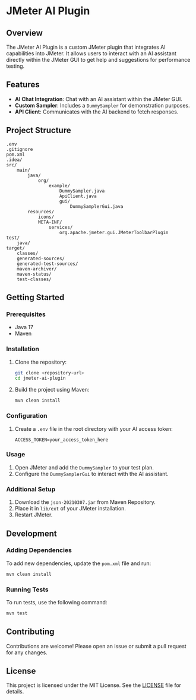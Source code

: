 # JMeter AI Plugin

## Overview

The JMeter AI Plugin is a custom JMeter plugin that integrates AI capabilities into JMeter. It allows users to interact with an AI assistant directly within the JMeter GUI to get help and suggestions for performance testing.

## Features

- **AI Chat Integration**: Chat with an AI assistant within the JMeter GUI.
- **Custom Sampler**: Includes a `DummySampler` for demonstration purposes.
- **API Client**: Communicates with the AI backend to fetch responses.

## Project Structure

```
.env
.gitignore
pom.xml
.idea/
src/
    main/
        java/
            org/
                example/
                    DummySampler.java
                    ApiClient.java
                    gui/
                        DummySamplerGui.java
        resources/
            icons/
            META-INF/
                services/
                    org.apache.jmeter.gui.JMeterToolbarPlugin
test/
    java/
target/
    classes/
    generated-sources/
    generated-test-sources/
    maven-archiver/
    maven-status/
    test-classes/
```

## Getting Started

### Prerequisites

- Java 17
- Maven

### Installation

1. Clone the repository:

   ```sh
   git clone <repository-url>
   cd jmeter-ai-plugin
   ```

2. Build the project using Maven:
   ```sh
   mvn clean install
   ```

### Configuration

1. Create a `.env` file in the root directory with your AI access token:
   ```env
   ACCESS_TOKEN=your_access_token_here
   ```

### Usage

1. Open JMeter and add the `DummySampler` to your test plan.
2. Configure the `DummySamplerGui` to interact with the AI assistant.

### Additional Setup

1. Download the `json-20210307.jar` from Maven Repository.
2. Place it in `lib/ext` of your JMeter installation.
3. Restart JMeter.

## Development

### Adding Dependencies

To add new dependencies, update the `pom.xml` file and run:

```sh
mvn clean install
```

### Running Tests

To run tests, use the following command:

```sh
mvn test
```

## Contributing

Contributions are welcome! Please open an issue or submit a pull request for any changes.

## License

This project is licensed under the MIT License. See the [LICENSE](LICENSE) file for details.
